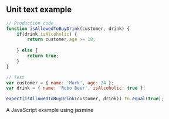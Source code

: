 ## Unit text example

```javascript
// Production code
function isAllowedToBuyDrink(customer, drink) {
    if(drink.isAlcoholic) {
        return customer.age >= 18;
        
    } else {
        return true;
    }
}
```

```javascript
// Test
var customer = { name: 'Mark', age: 24 };
var drink = { name: 'Robo Beer', isAlcoholic: true };

expect(isAllowedToBuyDrink(customer, drink)).to.equal(true);
```

A JavaScript example using jasmine